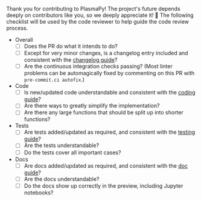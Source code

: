 [changelog guide]: https://docs.plasmapy.org/en/latest/contributing/changelog_guide.html
[coding guide]: https://docs.plasmapy.org/en/latest/contributing/coding_guide.html
[doc guide]: https://docs.plasmapy.org/en/latest/contributing/doc_guide.html
[testing guide]: https://docs.plasmapy.org/en/latest/contributing/testing_guide.html

Thank you for contributing to PlasmaPy! The project's future depends deeply on contributors like you, so we deeply appreciate it! 🌱 The following checklist will be used by the code reviewer to help guide the code review process.

- Overall
  - [ ] Does the PR do what it intends to do?
  - [ ] Except for very minor changes, is a changelog entry included and consistent with the [changelog guide]?
  - [ ] Are the continuous integration checks passing? (Most linter problems can be automagically fixed by commenting on this PR with `pre-commit.ci autofix`.)
- Code
  - [ ] Is new/updated code understandable and consistent with the [coding guide]?
  - [ ] Are there ways to greatly simplify the implementation?
  - [ ] Are there any large functions that should be split up into shorter functions?
- Tests
  - [ ] Are tests added/updated as required, and consistent with the [testing guide]?
  - [ ] Are the tests understandable?
  - [ ] Do the tests cover all important cases?
- Docs
  - [ ] Are docs added/updated as required, and consistent with the [doc guide]?
  - [ ] Are the docs understandable?
  - [ ] Do the docs show up correctly in the preview, including Jupyter notebooks?
